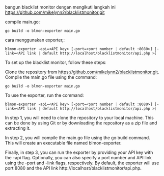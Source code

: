 bangun blacklist monitor dengan mengikuti langkah ini https://github.com/mikelynn2/blacklistmonitor.git

compile main.go:
```
go build -o blmon-exporter main.go
```

cara menggunakan exporter,:
```
blmon-exporter -api=<API key> [-port=<port number | default :8080>] [-link=<API link | default http://localhost/blacklistmonitor/api.php >]
```

To set up the blacklist monitor, follow these steps:

Clone the repository from https://github.com/mikelynn2/blacklistmonitor.git.
Compile the main.go file using the command:
```
go build -o blmon-exporter main.go
```

To use the exporter, run the command:
```
blmon-exporter -api=<API key> [-port=<port number | default :8080>] [-link=<API link | default http://localhost/blacklistmonitor/api.php >]
```

In step 1, you will need to clone the repository to your local machine. This can be done by using Git or by downloading the repository as a zip file and extracting it.

In step 2, you will compile the main.go file using the go build command. This will create an executable file named blmon-exporter.

Finally, in step 3, you can run the exporter by providing your API key with the -api flag. Optionally, you can also specify a port number and API link using the -port and -link flags, respectively. By default, the exporter will use port 8080 and the API link http://localhost/blacklistmonitor/api.php.